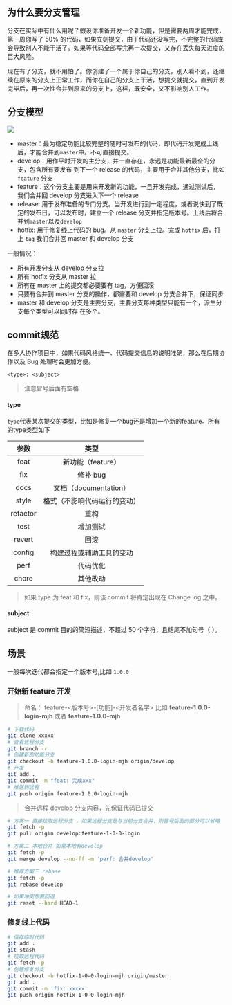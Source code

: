 ## 为什么要分支管理

分支在实际中有什么用呢？假设你准备开发一个新功能，但是需要两周才能完成，第一周你写了 50% 的代码，如果立刻提交，由于代码还没写完，不完整的代码库会导致别人不能干活了。如果等代码全部写完再一次提交，又存在丢失每天进度的巨大风险。

现在有了分支，就不用怕了。你创建了一个属于你自己的分支，别人看不到，还继续在原来的分支上正常工作，而你在自己的分支上干活，想提交就提交，直到开发完毕后，再一次性合并到原来的分支上，这样，既安全，又不影响别人工作。



## 分支模型

![](https://tva1.sinaimg.cn/large/008i3skNly1gvemwt575uj61160m6jsr02.jpg)

-   master：最为稳定功能比较完整的随时可发布的代码，即代码开发完成上线后，才能合并到`master`中。不可直接提交。
-   develop：用作平时开发的主分支，并一直存在，永远是功能最新最全的分支，包含所有要发布 到下一个 release 的代码，主要用于合并其他分支，比如 `feature` 分支
-   feature：这个分支主要是用来开发新的功能，一旦开发完成，通过测试后，我们合并回 develop 分支进入下一个 release
-   release: 用于发布准备的专门分支。当开发进行到一定程度，或者说快到了既定的发布日，可以发布时，建立一个 release 分支并指定版本号。上线后将合并到`master`以及`develop`
-   hotfix: 用于修复线上代码的 bug。从 `master` 分支上拉。完成 `hotfix` 后，打上 `tag` 我们合并回 master 和 develop 分支

一般情况：

-   所有开发分支从 develop 分支拉
-   所有 hotfix 分支从 master 拉
-   所有在 master 上的提交都必要要有 tag，方便回滚
-   只要有合并到 master 分支的操作，都需要和 develop 分支合并下，保证同步
-   master 和 develop 分支是主要分支，主要分支每种类型只能有一个，派生分支每个类型可以同时存 在多个。

## commit规范
在多人协作项目中，如果代码风格统一、代码提交信息的说明准确，那么在后期协作以及 Bug 处理时会更加方便。

```
<type>: <subject>
```
> 注意冒号后面有空格

#### type

`type`代表某次提交的类型，比如是修复一个bug还是增加一个新的feature。所有的type类型如下

|   参数   |             类型             |
| :------: | :--------------------------: |
|   feat   |      新功能（feature）       |
|   fix    |           修补 bug           |
|   docs   |    文档（documentation）     |
|  style   | 格式（不影响代码运行的变动） |
| refactor |             重构             |
|   test   |           增加测试           |
|  revert  |             回滚             |
|  config  |   构建过程或辅助工具的变动   |
|  perf    |   代码优化   |
|  chore   |           其他改动           |

> 如果 type 为 feat 和 fix，则该 commit 将肯定出现在 Change log 之中。

#### subject

subject 是 commit 目的的简短描述，不超过 50 个字符，且结尾不加句号（.）。


## 场景

一般每次迭代都会指定一个版本号,比如 `1.0.0`

### 开始新 feature 开发

> 命名： feature-<版本号>-[功能]-<开发者名字> 比如 **feature-1.0.0-login-mjh** 或者 **feature-1.0.0-mjh** 

```bash
# 下载代码
git clone xxxxx
# 查看远程分支
git branch -r
# 创建新的功能分支
git checkout -b feature-1.0.0-login-mjh origin/develop
# 开发
git add .
git commit -m "feat: 完成xxx"
# 推送到远程
git push origin feature-1.0.0-login-mjh
```

> 合并远程 develop 分支内容，先保证代码已提交

```bash
# 方案一 直接拉取远程分支 ，如果远程分支是与当前分支合并，则冒号后面的部分可以省略
git fetch -p
git pull origin develop:feature-1-0-0-login

# 方案二 本地合并 如果本地有develop
git fetch -p
git merge develop --no-ff -m 'perf: 合并develop'

# 推荐方案三 rebase
git fetch -p
git rebase develop

# 如果冲突想要回退
git reset --hard HEAD~1


```

### 修复线上代码

```bash
# 保存临时代码
git add .
git stash
# 拉取远程代码
git fetch -p
# 创建修复分支
git checkout -b hotfix-1-0-0-login-mjh origin/master
git add .
git commit -m 'fix: xxxxx'
git push origin hotfix-1-0-0-login-mjh

```